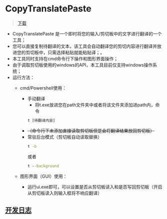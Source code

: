 # CopyTranslatePaste
> [下载](https://github.com/HanyuuFurude/CopyTranslatePaste/releases)
* CopyTranslatePaste 是一个即时将您的输入/剪切板中的文字进行翻译的一个工具；
* 您可以直接复制待翻译的文本，该工具会自动翻译您的剪切内容进行翻译并放进您的剪切板中，只需选择粘贴就能粘贴译；。
* 本工具同时支持在cmd命令行下操作和图形界面操作；
* 由于调取剪切板使用的windows的API，本工具目前仅支持windows操作系统；
* 运行方法：
  * cmd/Powershell使用：
    * 手动翻译
      * 将t.exe放进您在path文件夹中或者将该文件夹添加进path内，命令
      ``` cmd
      t [待翻译内容]
      ```
    * ~~（命令行下未添加直接读取剪切板但是会将翻译结果放回剪切板）~~
    * 常驻后台模式（剪切板自动读取替换）
      ``` cmd
      t -b
      ```
      或者
      ``` cmd
      t --background
      ```
  * 图形界面（GUI）使用：
    
    * 运行ui.exe即可，可以设置是否从剪切板读入和是否写回剪切板（开启从剪切板读入则输入框将不响应翻译）
  
## [开发日志](develop.md)